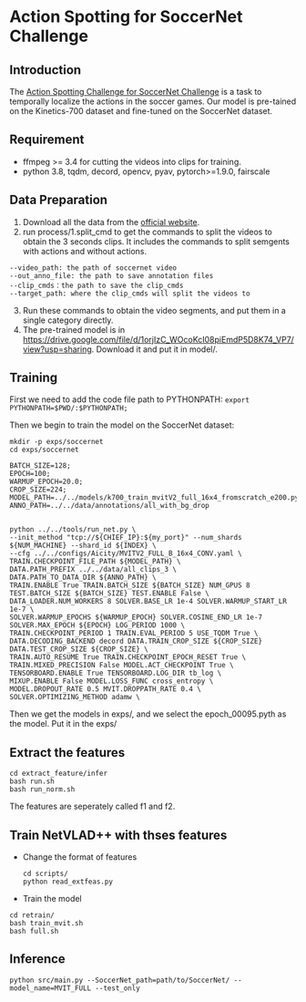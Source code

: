 # Action Spotting for SoccerNet Challenge

## Introduction
The [Action Spotting Challenge for SoccerNet Challenge](https://www.soccer-net.org/tasks/action-spotting) is a task to temporally localize the actions in the soccer games. Our model is pre-tained on the Kinetics-700 dataset and fine-tuned on the SoccerNet dataset.

## Requirement
* ffmpeg >= 3.4 for cutting the videos into clips for training.
* python 3.8, tqdm, decord, opencv, pyav, pytorch>=1.9.0, fairscale

## Data Preparation
1. Download all the data from the [official website](https://www.soccer-net.org/download). 
2. run process/1.split_cmd to get the commands to split the videos to obtain the 3 seconds clips. It includes the commands to split semgents with actions and without actions.

```
--video_path: the path of soccernet video
--out_anno_file: the path to save annotation files
--clip_cmds：the path to save the clip_cmds
--target_path: where the clip_cmds will split the videos to 
```

3. Run these commands to obtain the video segments, and put them in a single category directly.
4. The pre-trained model is in https://drive.google.com/file/d/1orjIzC_WOcoKcI08piEmdP5D8K74_VP7/view?usp=sharing. Download it and put it in  model/.

## Training
First we need to add the code file path to PYTHONPATH:
`export PYTHONPATH=$PWD/:$PYTHONPATH;`



Then we begin to train the model on the SoccerNet dataset:
```
mkdir -p exps/soccernet
cd exps/soccernet

BATCH_SIZE=128;
EPOCH=100;
WARMUP_EPOCH=20.0;
CROP_SIZE=224;
MODEL_PATH=../../models/k700_train_mvitV2_full_16x4_fromscratch_e200.pyth;
ANNO_PATH=../../data/annotations/all_with_bg_drop


python ../../tools/run_net.py \
--init_method "tcp://${CHIEF_IP}:${my_port}" --num_shards ${NUM_MACHINE} --shard_id ${INDEX} \
--cfg ../../configs/Aicity/MVITV2_FULL_B_16x4_CONV.yaml \
TRAIN.CHECKPOINT_FILE_PATH ${MODEL_PATH} \
DATA.PATH_PREFIX ../../data/all_clips_3 \
DATA.PATH_TO_DATA_DIR ${ANNO_PATH} \
TRAIN.ENABLE True TRAIN.BATCH_SIZE ${BATCH_SIZE} NUM_GPUS 8 TEST.BATCH_SIZE ${BATCH_SIZE} TEST.ENABLE False \
DATA_LOADER.NUM_WORKERS 8 SOLVER.BASE_LR 1e-4 SOLVER.WARMUP_START_LR 1e-7 \
SOLVER.WARMUP_EPOCHS ${WARMUP_EPOCH} SOLVER.COSINE_END_LR 1e-7 SOLVER.MAX_EPOCH ${EPOCH} LOG_PERIOD 1000 \
TRAIN.CHECKPOINT_PERIOD 1 TRAIN.EVAL_PERIOD 5 USE_TQDM True \
DATA.DECODING_BACKEND decord DATA.TRAIN_CROP_SIZE ${CROP_SIZE} DATA.TEST_CROP_SIZE ${CROP_SIZE} \
TRAIN.AUTO_RESUME True TRAIN.CHECKPOINT_EPOCH_RESET True \
TRAIN.MIXED_PRECISION False MODEL.ACT_CHECKPOINT True \
TENSORBOARD.ENABLE True TENSORBOARD.LOG_DIR tb_log \
MIXUP.ENABLE False MODEL.LOSS_FUNC cross_entropy \
MODEL.DROPOUT_RATE 0.5 MVIT.DROPPATH_RATE 0.4 \
SOLVER.OPTIMIZING_METHOD adamw \
```
Then we get the models in exps/, and we select the epoch_00095.pyth as the model.
Put it in the exps/
## Extract the features
```
cd extract_feature/infer
bash run.sh
bash run_norm.sh
```
The features are seperately called f1 and f2.

## Train NetVLAD++ with thses features
* Change the format of features
  ```
  cd scripts/
  python read_extfeas.py
  ```
* Train the model
```
cd retrain/
bash train_mvit.sh
bash full.sh
```


## Inference
```
python src/main.py --SoccerNet_path=path/to/SoccerNet/ --model_name=MVIT_FULL --test_only
```

